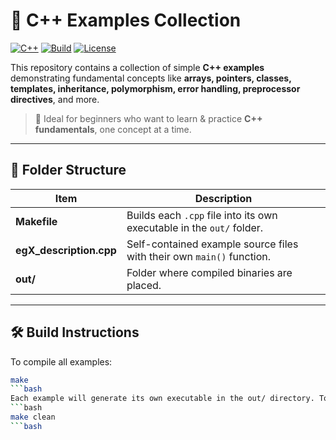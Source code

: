 # 🚀 C++ Examples Collection

[![C++](https://img.shields.io/badge/C%2B%2B-17-blue.svg)](https://en.cppreference.com/w/cpp/17)
[![Build](https://img.shields.io/badge/build-make-green.svg)](https://www.gnu.org/software/make/)
[![License](https://img.shields.io/badge/license-MIT-lightgrey.svg)](LICENSE)

This repository contains a collection of simple **C++ examples** demonstrating fundamental concepts like **arrays, pointers, classes, templates, inheritance, polymorphism, error handling, preprocessor directives**, and more.

> 🎯 Ideal for beginners who want to learn & practice **C++ fundamentals**, one concept at a time.

---

## 📂 Folder Structure

| Item | Description |
|-------|-------------|
| **Makefile** | Builds each `.cpp` file into its own executable in the `out/` folder. |
| **egX_description.cpp** | Self-contained example source files with their own `main()` function. |
| **out/** | Folder where compiled binaries are placed. |

---

## 🛠️ Build Instructions

To compile all examples:
```bash
make
```bash
Each example will generate its own executable in the out/ directory. To clean all outputs:
```bash
make clean
```bash

